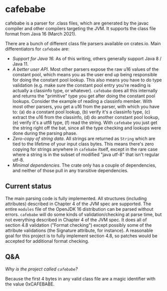 cafebabe
========

cafebabe is a parser for .class files, which are generated by the javac compiler and other compilers targeting the JVM.
It supports the class file format from Java 16 (March 2021).

There are a bunch of different class file parsers available on crates.io. Main differentiators for `cafebabe` are:
- *Support for Java 16.*
  As of this writing, others generally support Java 8 / Java 11.
- *A better user API*.
  Most other parsers expose the raw u16 values of the constant pool, which means you as the user end up being responsible for doing the constant pool lookup.
  This also means you have to do type validation (e.g. make sure the constant pool entry you're reading is actually a classinfo type, or whatever).
  `cafebabe` does all this internally and returns the "primitive" type you get after doing the constant pool lookups.
  Consider the example of reading a classinfo member.
  With most other parsers, you get a u16 from the parser, with which you have to:
  (a) do a constant pool lookup,
  (b) verify it's a classinfo type,
  (c) extract the u16 from the classinfo,
  (d) do another constant pool lookup,
  (e) verify it's a utf8 type,
  (f) read the string.
  With `cafebabe` you just get the string right off the bat, since all the type checking and lookups were done during the parsing phase.
- *Zero-copy of string data*.
  All strings are returned as `String` which are tied to the lifetime of your input class bytes.
  This means there's zero copying for strings anywhere in `cafebabe` itself, except in the rare case where a string is in the subset of modified "java utf-8" that isn't regular utf-8.
- *Minimal dependencies*.
  The crate only has a couple of dependencies, and neither of those pull in any transitive dependencies.

Current status
--------------
The main parsing code is fully implemented. All structures (including attributes) described in Chapter 4 of the JVM spec are supported.
The entire `modules` file of the OpenJDK 16 distribution can be parsed without errors.
`cafebabe` will do some kinds of validation/checking at parse time, but not everything described in Chapter 4 of the JVM spec.
It does all of section 4.8 validation ("Format checking") except possibly some of the attribute validations (the Signature attribute, for instance).
A reasonable goal for this project is to fully implement section 4.8, so patches would be accepted for additional format checking.

Q&A
---
*Why is the project called `cafebabe`?*

Because the first 4 bytes in any valid class file are a magic identifier with the value 0xCAFEBABE.

